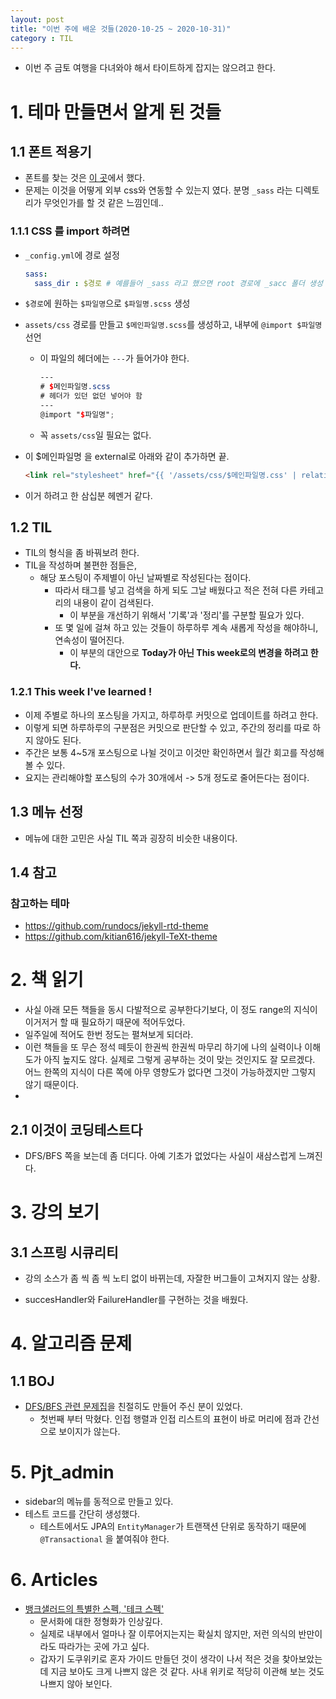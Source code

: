 ```yaml
---
layout: post
title: "이번 주에 배운 것들(2020-10-25 ~ 2020-10-31)"
category : TIL
---
```




- 이번 주 금토 여행을 다녀와야 해서 타이트하게 잡지는 않으려고 한다.

# 1. 테마 만들면서 알게 된 것들


## 1.1 폰트 적용기
- 폰트를 찾는 것은 [이 곳](https://noonnu.cc/font_page/324)에서 했다.
- 문제는 이것을 어떻게 외부 css와 연동할 수 있는지 였다. 분명 `_sass` 라는 디렉토리가 무엇인가를 할 것 같은 느낌인데..

### 1.1.1 CSS 를 import 하려면
- `_config.yml`에 경로 설정
  
  ```yml
  sass:
    sass_dir : $경로 # 예를들어 _sass 라고 했으면 root 경로에 _sacc 폴더 생성
  ```
- `$경로`에 원하는 `$파일명`으로 `$파일명.scss` 생성
- `assets/css` 경로를 만들고 `$메인파일명.scss`를 생성하고, 내부에 `@import $파일명` 선언
  - 이 파일의 헤더에는 `---`가 들어가야 한다.
    ```scss
    ---
    # $메인파일명.scss
    # 헤더가 있던 없던 넣어야 함
    ---
    @import "$파일명";
    ```
  - 꼭 `assets/css`일 필요는 없다.
- 이 $메인파일명 을 external로 아래와 같이 추가하면 끝.
  ```html
  <link rel="stylesheet" href="{{ '/assets/css/$메인파일명.css' | relative_url }}">
  ```
- 이거 하려고 한 삼십분 헤멘거 같다.


## 1.2 TIL
- TIL의 형식을 좀 바꿔보려 한다.
- TIL을 작성하며 불편한 점들은,
  - 해당 포스팅이 주제별이 아닌 날짜별로 작성된다는 점이다.
    - 따라서 태그를 넣고 검색을 하게 되도 그날 배웠다고 적은 전혀 다른 카테고리의 내용이 같이 검색된다.
      - 이 부분을 개선하기 위해서 '기록'과 '정리'를 구분할 필요가 있다.
    - 또 몇 일에 걸쳐 하고 있는 것들이 하루하루 계속 새롭게 작성을 해야하니, 연속성이 떨어진다.
      - 이 부분의 대안으로 **Today가 아닌 This week로의 변경을 하려고 한다.**

### 1.2.1 This week I've learned !
- 이제 주별로 하나의 포스팅을 가지고, 하루하루 커밋으로 업데이트를 하려고 한다. 
- 이렇게 되면 하루하루의 구분점은 커밋으로 판단할 수 있고, 주간의 정리를 따로 하지 않아도 된다.
- 주간은 보통 4~5개 포스팅으로 나뉠 것이고 이것만 확인하면서 월간 회고를 작성해 볼 수 있다.
- 요지는 관리해야할 포스팅의 수가 30개에서 -> 5개 정도로 줄어든다는 점이다.


## 1.3 메뉴 선정
- 메뉴에 대한 고민은 사실 TIL 쪽과 굉장히 비슷한 내용이다.


## 1.4 참고

### 참고하는 테마
- https://github.com/rundocs/jekyll-rtd-theme
- https://github.com/kitian616/jekyll-TeXt-theme



# 2. 책 읽기

- 사실 아래 모든 책들을 동시 다발적으로 공부한다기보다, 이 정도 range의 지식이 이거저거 할 때 필요하기 때문에 적어두었다.
- 일주일에 적어도 한번 정도는 펼쳐보게 되더라.
- 이런 책들을 또 무슨 정석 떼듯이 한권씩 한권씩 마무리 하기에 나의 실력이나 이해도가 아직 높지도 않다. 실제로 그렇게 공부하는 것이 맞는 것인지도 잘 모르겠다. 어느 한쪽의 지식이 다른 쪽에 아무 영향도가 없다면 그것이 가능하겠지만 그렇지 않기 때문이다.
- 

## 2.1 이것이 코딩테스트다

- DFS/BFS 쪽을 보는데 좀 더디다. 아예 기초가 없었다는 사실이 새삼스럽게 느껴진다.



# 3. 강의 보기

## 3.1 스프링 시큐리티

- 강의 소스가 좀 씩 좀 씩 노티 없이 바뀌는데, 자잘한 버그들이 고쳐지지 않는 상황.

- succesHandler와 FailureHandler를 구현하는 것을 배웠다.

  

# 4. 알고리즘 문제

## 1.1 BOJ

- [DFS/BFS 관련 문제집](https://www.acmicpc.net/workbook/view/1983)을 친절히도 만들어 주신 분이 있었다.
  - 첫번째 부터 막혔다. 인접 행렬과 인접 리스트의 표현이 바로 머리에 점과 간선으로 보이지가 않는다.



# 5. Pjt_admin

- sidebar의 메뉴를 동적으로 만들고 있다.
- 테스트 코드를 간단히 생성했다.
  - 테스트에서도 JPA의 `EntityManager`가 트랜잭션 단위로 동작하기 때문에 `@Transactional` 을 붙여줘야 한다.



# 6. Articles

- [뱅크샐러드의 특별한 스펙,  '테크 스펙'](https://blog.banksalad.com/tech/we-work-by-tech-spec/)
  - 문서화에 대한 정형화가 인상깊다.
  - 실제로 내부에서 얼마나 잘 이루어지는지는 확실치 않지만, 저런 의식의 반만이라도 따라가는 곳에 가고 싶다.
  - 갑자기 도쿠위키로 혼자 가이드 만들던 것이 생각이 나서 적은 것을 찾아보았는데 지금 보아도 크게 나쁘지 않은 것 같다. 사내 위키로 적당히 이관해 보는 것도 나쁘지 않아 보인다.